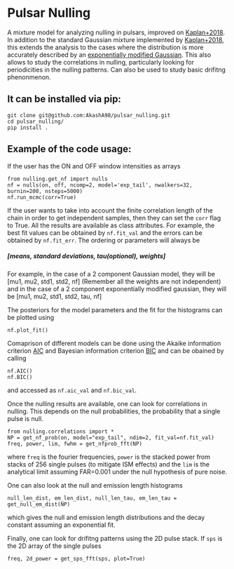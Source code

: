 # Pulsar Nulling

A mixture model for analyzing nulling in pulsars, improved on [Kaplan+2018](https://github.com/dlakaplan/nulling-pulsars). In addition to the standard Gaussian mixture implemented by [Kaplan+2018](https://github.com/dlakaplan/nulling-pulsars), this extends the analysis to the cases where the distribution is more accurately described by an [exponentially modified Gaussian](https://en.wikipedia.org/wiki/Exponentially_modified_Gaussian_distribution). This also allows to study the correlations in nulling, particularly looking for periodicities in the nulling patterns. Can also be used to study basic drifitng phenonmenon.

## It can be installed via pip:

```
git clone git@github.com:AkashA98/pulsar_nulling.git
cd pulsar_nulling/
pip install .
```

## Example of the code usage:

If the user has the ON and OFF window intensities as arrays

```
from nulling.get_nf import nulls
nf = nulls(on, off, ncomp=2, model='exp_tail', nwalkers=32, burnin=200, nsteps=5000)
nf.run_mcmc(corr=True)
```
If the user wants to take into account the finite correlation length of the chain in order to get independent samples, then they can set the ```corr``` flag to True. All the results are available as class attributes. For example, the best fit values can be obtained by ```nf.fit_val``` and the errors can be obtained by ```nf.fit_err```. The ordering or parameters will always be 
##### [means, standard deviations, tau(optional), weights]

For example, in the case of a 2 component Gaussian model, they will be [mu1, mu2, std1, std2, nf] (Remember all the weights are not independent) and in the case of a 2 component exponentially modified gaussian, they will be [mu1, mu2, std1, std2, tau, nf]


The posteriors for the model parameters and the fit for the histograms can be plotted using

```
nf.plot_fit()
```

Comaprison of different models can be done using the Akaike information criterion [AIC](https://en.wikipedia.org/wiki/Akaike_information_criterion) and Bayesian information criterion [BIC](https://en.wikipedia.org/wiki/Bayesian_information_criterion) and can be obained by calling

```
nf.AIC()
nf.BIC()
```

and accessed as ```nf.aic_val``` and ```nf.bic_val```.

Once the nulling results are available, one can look for correlations in nulling. This depends on the null probabilities, the probability that a single pulse is null.

```
from nulling.correlations import *
NP = get_nf_prob(on, model="exp_tail", ndim=2, fit_val=nf.fit_val)
freq, power, lim, fwhm = get_nfprob_fft(NP)
```

where ```freq``` is the fourier frequencies, ```power``` is the stacked power from stacks of 256 single pulses (to mitigate ISM effects) and the ```lim``` is the analytical limit assuming FAR=0.001 under the null hypothesis of pure noise.

One can also look at the null and emission length histograms
```
null_len_dist, em_len_dist, null_len_tau, em_len_tau = get_null_em_dist(NP)
```
which gives the null and emission length distributions and the decay constant assuming an exponential fit.

Finally, one can look for drifitng patterns using the 2D pulse stack. If ```sps``` is the 2D array of the single pulses

```
freq, 2d_power = get_sps_fft(sps, plot=True)
```